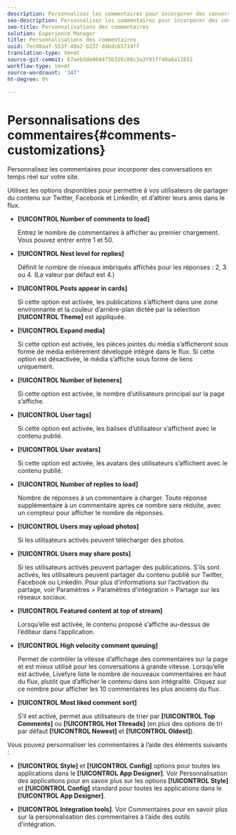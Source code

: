 ```yaml
---
description: Personnalisez les commentaires pour incorporer des conversations en temps réel sur votre site.
seo-description: Personnalisez les commentaires pour incorporer des conversations en temps réel sur votre site.
seo-title: Personnalisations des commentaires
solution: Experience Manager
title: Personnalisations des commentaires
uuid: 7ec08aaf-553f-49a2-b237-d4bdcb5714ff
translation-type: tm+mt
source-git-commit: 67aeb3de964473b326c88c3a3f81ff48a6a12652
workflow-type: tm+mt
source-wordcount: '347'
ht-degree: 0%

---
```



# Personnalisations des commentaires{#comments-customizations}

Personnalisez les commentaires pour incorporer des conversations en temps réel sur votre site.



Utilisez les options disponibles pour permettre à vos utilisateurs de partager du contenu sur Twitter, Facebook et LinkedIn, et d’attirer leurs amis dans le flux.

* **[!UICONTROL Number of comments to load]**

   Entrez le nombre de commentaires à afficher au premier chargement. Vous pouvez entrer entre 1 et 50.

* **[!UICONTROL Nest level for replies]**

   Définit le nombre de niveaux imbriqués affichés pour les réponses : 2, 3 ou 4. (La valeur par défaut est 4.)

* **[!UICONTROL Posts appear in cards]**

   Si cette option est activée, les publications s’affichent dans une zone environnante et la couleur d’arrière-plan dictée par la sélection **[!UICONTROL Theme]** est appliquée.

* **[!UICONTROL Expand media]**

   Si cette option est activée, les pièces jointes du média s’afficheront sous forme de média entièrement développé intégré dans le flux. Si cette option est désactivée, le média s’affiche sous forme de liens uniquement.

* **[!UICONTROL Number of listeners]**

   Si cette option est activée, le nombre d’utilisateurs principal sur la page s’affiche.

* **[!UICONTROL User tags]**

   Si cette option est activée, les balises d’utilisateur s’affichent avec le contenu publié.

* **[!UICONTROL User avatars]**

   Si cette option est activée, les avatars des utilisateurs s’affichent avec le contenu publié.

* **[!UICONTROL Number of replies to load]**

   Nombre de réponses à un commentaire à charger. Toute réponse supplémentaire à un commentaire après ce nombre sera réduite, avec un compteur pour afficher le nombre de réponses.

* **[!UICONTROL Users may upload photos]**

   Si les utilisateurs activés peuvent télécharger des photos.

* **[!UICONTROL Users may share posts]**

   Si les utilisateurs activés peuvent partager des publications. S’ils sont activés, les utilisateurs peuvent partager du contenu publié sur Twitter, Facebook ou LinkedIn. Pour plus d’informations sur l’activation du partage, voir Paramètres > Paramètres d’intégration > Partage sur les réseaux sociaux.

* **[!UICONTROL Featured content at top of stream]**

   Lorsqu’elle est activée, le contenu proposé s’affiche au-dessus de l’éditeur dans l’application.

* **[!UICONTROL High velocity comment queuing]**

   Permet de contrôler la vitesse d’affichage des commentaires sur la page et est mieux utilisé pour les conversations à grande vitesse. Lorsqu’elle est activée, Livefyre liste le nombre de nouveaux commentaires en haut du flux, plutôt que d’afficher le contenu dans son intégralité. Cliquez sur ce nombre pour afficher les 10 commentaires les plus anciens du flux.

* **[!UICONTROL Most liked comment sort]**

   S’il est activé, permet aux utilisateurs de trier par **[!UICONTROL Top Comments]** ou **[!UICONTROL Hot Threads]** (en plus des options de tri par défaut **[!UICONTROL Newest]** et **[!UICONTROL Oldest]**).

Vous pouvez personnaliser les commentaires à l’aide des éléments suivants :

* **[!UICONTROL Style]** et  **[!UICONTROL Config]** options pour toutes les applications dans le  **[!UICONTROL App Designer]**. Voir Personnalisation des applications pour en savoir plus sur les options **[!UICONTROL Style]** et **[!UICONTROL Config]** standard pour toutes les applications dans le **[!UICONTROL App Designer]**.

* **[!UICONTROL Integration tools]**. Voir Commentaires pour en savoir plus sur la personnalisation des commentaires à l’aide des outils d’intégration.

